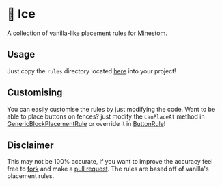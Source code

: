 # 🧊 Ice
A collection of vanilla-like placement rules for [Minestom](https://github.com/Minestom/Minestom).

## Usage
Just copy the `rules` directory located [here](https://github.com/cosrnic/Ice/tree/master/src/main/java/dev/cosrnic/ice) into your project!

## Customising
You can easily customise the rules by just modifying the code.
Want to be able to place buttons on fences? just modify the `canPlaceAt` method in [GenericBlockPlacementRule](https://github.com/cosrnic/Ice/tree/master/src/main/java/dev/cosrnic/ice/rules/utils/GenericBlockPlacementRule.java) or override it in [ButtonRule](https://github.com/cosrnic/Ice/blob/master/src/main/java/dev/cosrnic/ice/rules/ButtonRule.java)!

## Disclaimer
This may not be 100% accurate, if you want to improve the accuracy feel free to [fork](https://github.com/cosrnic/Ice/fork) and make a [pull request](https://github.com/cosrnic/ice/pulls). The rules are based off of vanilla's placement rules.